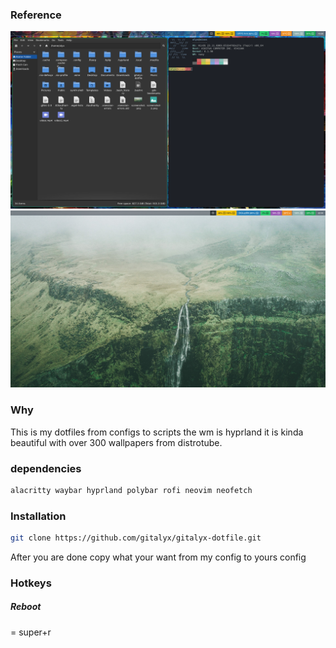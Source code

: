### Reference

![GitHub Logo](https://github.com/gitalyx/gitalyx-dotfile/blob/main/.images/screenshot2.png)
![Github Logo](https://github.com/gitalyx/gitalyx-dotfile/blob/main/.images/screenshot.png)

### Why

This is my dotfiles from configs to scripts the wm is hyprland it is kinda beautiful with over 300 wallpapers from distrotube.

### dependencies

  ```sh
  alacritty waybar hyprland polybar rofi neovim neofetch
  ```
### Installation

  ```sh
  git clone https://github.com/gitalyx/gitalyx-dotfile.git
  ```

After you are done copy what your want from my config to yours config

### Hotkeys

<h5> Reboot</h5> = super+r

